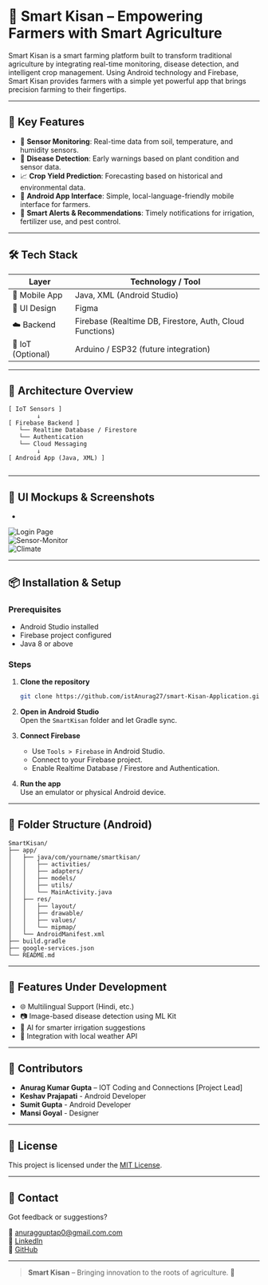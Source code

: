 # 🌾 Smart Kisan – Empowering Farmers with Smart Agriculture

Smart Kisan is a smart farming platform built to transform traditional agriculture by integrating real-time monitoring, disease detection, and intelligent crop management. Using Android technology and Firebase, Smart Kisan provides farmers with a simple yet powerful app that brings precision farming to their fingertips.

---

## 🚀 Key Features

- 📡 **Sensor Monitoring**: Real-time data from soil, temperature, and humidity sensors.
- 🤖 **Disease Detection**: Early warnings based on plant condition and sensor data.
- 📈 **Crop Yield Prediction**: Forecasting based on historical and environmental data.
- 📱 **Android App Interface**: Simple, local-language-friendly mobile interface for farmers.
- 🔔 **Smart Alerts & Recommendations**: Timely notifications for irrigation, fertilizer use, and pest control.

---

## 🛠️ Tech Stack

| Layer           | Technology / Tool          |
|----------------|-----------------------------|
| 📱 Mobile App   | Java, XML (Android Studio)  |
| 🎨 UI Design    | Figma                       |
| ☁️ Backend      | Firebase (Realtime DB, Firestore, Auth, Cloud Functions) |
| 🔌 IoT (Optional)| Arduino / ESP32 (future integration) |

---

## 🧱 Architecture Overview

```plaintext
[ IoT Sensors ]
        ↓
[ Firebase Backend ]
   └── Realtime Database / Firestore
   └── Authentication
   └── Cloud Messaging
        ↓   
[ Android App (Java, XML) ]
        

```

---

## 📸 UI Mockups & Screenshots

-

  ![Login Page](Screenshots/login_page.jpeg)  
  ![Sensor-Monitor](Screenshots/Sensor_monitor.jpeg)  
  ![Climate](Screenshots/Climate.jpeg)

---

## 📦 Installation & Setup

### Prerequisites

- Android Studio installed
- Firebase project configured
- Java 8 or above

### Steps

1. **Clone the repository**
   ```bash
   git clone https://github.com/istAnurag27/smart-Kisan-Application.git
   ```

2. **Open in Android Studio**  
   Open the `SmartKisan` folder and let Gradle sync.

3. **Connect Firebase**  
   - Use `Tools > Firebase` in Android Studio.
   - Connect to your Firebase project.
   - Enable Realtime Database / Firestore and Authentication.

4. **Run the app**  
   Use an emulator or physical Android device.

---

## 📁 Folder Structure (Android)

```plaintext
SmartKisan/
├── app/
│   ├── java/com/yourname/smartkisan/
│   │   ├── activities/
│   │   ├── adapters/
│   │   ├── models/
│   │   ├── utils/
│   │   └── MainActivity.java
│   ├── res/
│   │   ├── layout/
│   │   ├── drawable/
│   │   ├── values/
│   │   └── mipmap/
│   └── AndroidManifest.xml
├── build.gradle
├── google-services.json
└── README.md
```

---

## 🧪 Features Under Development

- 🌐 Multilingual Support (Hindi, etc.)
- 📷 Image-based disease detection using ML Kit
- 🧠 AI for smarter irrigation suggestions
- 🌱 Integration with local weather API

---

## 🙌 Contributors

- **Anurag Kumar Gupta** – IOT Coding and Connections [Project Lead]
- **Keshav Prajapati** - Android Developer
- **Sumit Gupta** - Android Developer
- **Mansi Goyal** - Designer

---

## 📄 License

This project is licensed under the [MIT License](LICENSE).

---

## 💬 Contact

Got feedback or suggestions?

📧 anuragguptap0@gmail.com.com  
🔗 [LinkedIn](https://www.linkedin.com/in/anurag-gupta-92962019b/)  
🔗 [GitHub](https://github.com/itsAnurag27)

---

> **Smart Kisan** – Bringing innovation to the roots of agriculture. 🌱
